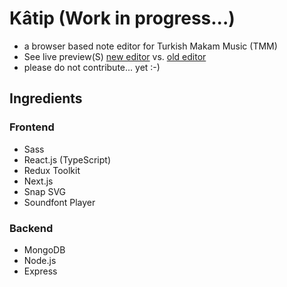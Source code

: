 # Kâtip (Work in progress...)
- a browser based note editor for Turkish Makam Music (TMM)
- See live preview(S) 
[new editor](https://katip.netlify.app) vs.
[old editor](http://music.cs.deu.edu.tr/tmmgui/)
- please do not contribute... yet :-)

## Ingredients
### Frontend
- Sass
- React.js (TypeScript)
- Redux Toolkit
- Next.js
- Snap SVG
- Soundfont Player

### Backend
- MongoDB
- Node.js
- Express
